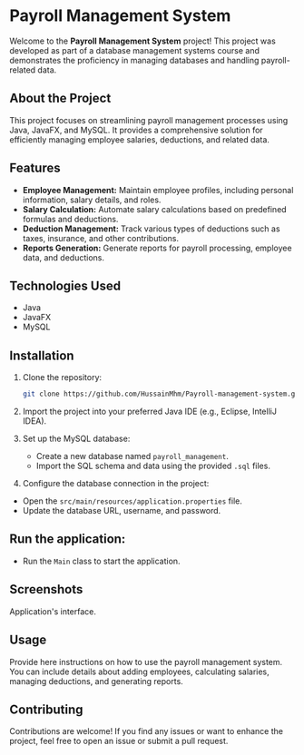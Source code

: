 # Payroll Management System

Welcome to the **Payroll Management System** project! This project was developed as part of a database management systems course and demonstrates the proficiency in managing databases and handling payroll-related data.

## About the Project

This project focuses on streamlining payroll management processes using Java, JavaFX, and MySQL. It provides a comprehensive solution for efficiently managing employee salaries, deductions, and related data.

## Features

- **Employee Management:** Maintain employee profiles, including personal information, salary details, and roles.
- **Salary Calculation:** Automate salary calculations based on predefined formulas and deductions.
- **Deduction Management:** Track various types of deductions such as taxes, insurance, and other contributions.
- **Reports Generation:** Generate reports for payroll processing, employee data, and deductions.

## Technologies Used

- Java
- JavaFX
- MySQL

## Installation

1. Clone the repository:

   ```bash
   git clone https://github.com/HussainMhm/Payroll-management-system.git

2. Import the project into your preferred Java IDE (e.g., Eclipse, IntelliJ IDEA).

3. Set up the MySQL database:
   - Create a new database named `payroll_management`.
   - Import the SQL schema and data using the provided `.sql` files.

4. Configure the database connection in the project:
  - Open the `src/main/resources/application.properties` file.
  - Update the database URL, username, and password.

## Run the application:

- Run the `Main` class to start the application.

## Screenshots

Application's interface.


## Usage

Provide here instructions on how to use the payroll management system. You can include details about adding employees, calculating salaries, managing deductions, and generating reports.

## Contributing

Contributions are welcome! If you find any issues or want to enhance the project, feel free to open an issue or submit a pull request.

